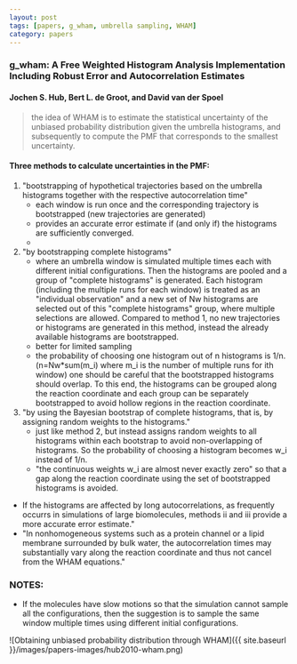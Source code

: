 ```yaml
---
layout: post
tags: [papers, g_wham, umbrella sampling, WHAM]
category: papers
---
```


### g_wham: A Free Weighted Histogram Analysis Implementation Including Robust Error and Autocorrelation Estimates

#### Jochen S. Hub, Bert L. de Groot, and David van der Spoel

> the idea of WHAM is to estimate the statistical uncertainty of the unbiased
> probability distribution given the umbrella histograms, and subsequently to
> compute the PMF that corresponds to the smallest uncertainty.

#### Three methods to calculate uncertainties in the PMF:

1. "bootstrapping of hypothetical trajectories based on the umbrella histograms together with the respective autocorrelation time"
	- each window is run once and the corresponding trajectory is bootstrapped (new trajectories are generated)
	- provides an accurate error estimate if (and only if) the histograms are sufficiently converged.
	- 
1. "by bootstrapping complete histograms"
	- where an umbrella window is simulated multiple times each with different initial configurations. Then the histograms are pooled and a group of "complete histograms" is generated. Each histogram (including the multiple runs for each window) is treated as an "individual observation" and a new set of Nw histograms are selected out of this "complete histograms" group, where multiple selections are allowed. Compared to method 1, no new trajectories or histograms are generated in this method, instead the already available histograms are bootstrapped.
	- better for limited sampling
	- the probability of choosing one histogram out of n histograms is 1/n. (n=Nw*sum(m_i) where m_i is the number of multiple runs for ith window)
one should be careful that the bootstrapped histograms should overlap. To this end, the histograms can be grouped along the reaction coordinate and each group can be separately bootstrapped to avoid hollow regions in the reaction coordinate.
1. "by using the Bayesian bootstrap of complete histograms, that is, by assigning random weights to the histograms."
	- just like method 2, but instead assigns random weights to all histograms within each bootstrap to avoid non-overlapping of histograms. So the probability of choosing a histogram becomes w_i instead of 1/n.
	- "the continuous weights w_i are almost never exactly zero" so that a gap along the reaction coordinate using the set of bootstrapped histograms is avoided.

- If the histograms are affected by long autocorrelations, as frequently occurrs in simulations of large biomolecules, methods ii and iii provide a more accurate error estimate."
- "In nonhomogeneous systems such as a protein channel or a lipid membrane surrounded by bulk water, the autocorrelation times may substantially vary along the reaction coordinate and thus not cancel from the WHAM equations."

### NOTES:

- If the molecules have slow motions so that the simulation cannot sample all the configurations, then the suggestion is to sample the same window multiple times using different initial configurations.

![Obtaining unbiased probability distribution through WHAM]({{ site.baseurl }}/images/papers-images/hub2010-wham.png)


